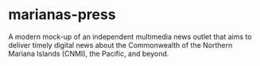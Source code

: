 # marianas-press
A modern mock-up of an independent multimedia news outlet that aims to deliver timely digital news about the Commonwealth of the Northern Mariana Islands (CNMI), the Pacific, and beyond. 
